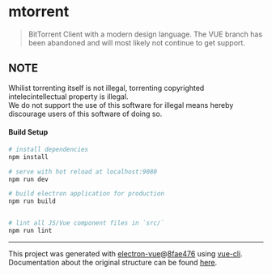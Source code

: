 # mtorrent

> BitTorrent Client with a modern design language.
> The VUE branch has been abandoned and will most likely not continue to get support.

## NOTE
Whilist torrenting itself is not illegal, torrenting copyrighted intelecintellectual property is illegal. </br>
We do not support the use of this software for illegal means hereby discourage users of this software of doing so.

#### Build Setup

``` bash
# install dependencies
npm install

# serve with hot reload at localhost:9080
npm run dev

# build electron application for production
npm run build


# lint all JS/Vue component files in `src/`
npm run lint

```

---

This project was generated with [electron-vue](https://github.com/SimulatedGREG/electron-vue)@[8fae476](https://github.com/SimulatedGREG/electron-vue/tree/8fae4763e9d225d3691b627e83b9e09b56f6c935) using [vue-cli](https://github.com/vuejs/vue-cli). Documentation about the original structure can be found [here](https://simulatedgreg.gitbooks.io/electron-vue/content/index.html).
